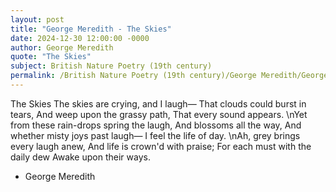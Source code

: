 ```yaml
---
layout: post
title: "George Meredith - The Skies"
date: 2024-12-30 12:00:00 -0000
author: George Meredith
quote: "The Skies"
subject: British Nature Poetry (19th century)
permalink: /British Nature Poetry (19th century)/George Meredith/George Meredith - The Skies
---
```


The Skies
The skies are crying, and I laugh—
That clouds could burst in tears,
And weep upon the grassy path,
That every sound appears.
\nYet from these rain-drops spring the laugh,
And blossoms all the way,
And whether misty joys past laugh—
I feel the life of day.
\nAh, grey brings every laugh anew,
And life is crown'd with praise;
For each must with the daily dew
Awake upon their ways.

- George Meredith
